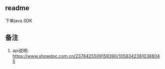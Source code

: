 readme
-----------------
下单java.SDK


备注
-----------------
1. api说明: https://www.showdoc.com.cn/2378425509159390/10583423810388045
